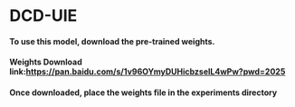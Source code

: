 # DCD-UIE
#### To use this model, download the pre-trained weights.
#### Weights Download link:https://pan.baidu.com/s/1v96OYmyDUHicbzselL4wPw?pwd=2025

#### Once downloaded, place the weights file in the experiments directory
